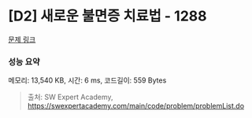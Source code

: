 # [D2] 새로운 불면증 치료법 - 1288 

[문제 링크](https://swexpertacademy.com/main/code/problem/problemDetail.do?contestProbId=AV18_yw6I9MCFAZN) 

### 성능 요약

메모리: 13,540 KB, 시간: 6 ms, 코드길이: 559 Bytes



> 출처: SW Expert Academy, https://swexpertacademy.com/main/code/problem/problemList.do
